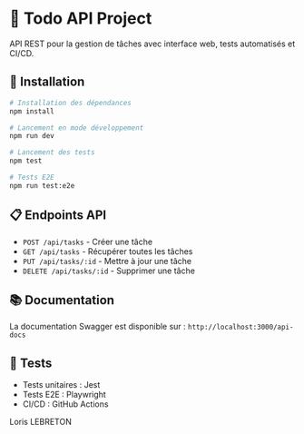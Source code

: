 # 📝 Todo API Project

API REST pour la gestion de tâches avec interface web, tests automatisés et CI/CD.

## 🚀 Installation

```bash
# Installation des dépendances
npm install

# Lancement en mode développement
npm run dev

# Lancement des tests
npm test

# Tests E2E
npm run test:e2e
```

## 📋 Endpoints API

- `POST /api/tasks` - Créer une tâche
- `GET /api/tasks` - Récupérer toutes les tâches
- `PUT /api/tasks/:id` - Mettre à jour une tâche
- `DELETE /api/tasks/:id` - Supprimer une tâche

## 📚 Documentation

La documentation Swagger est disponible sur : `http://localhost:3000/api-docs`

## 🧪 Tests

- Tests unitaires : Jest
- Tests E2E : Playwright
- CI/CD : GitHub Actions


Loris LEBRETON
